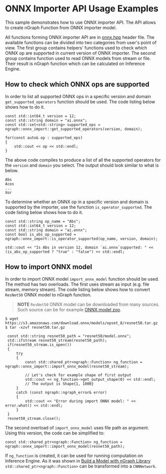 # ONNX Importer API Usage Examples

This sample demonstrates how to use ONNX importer API.
The API allows to create nGraph Function from ONNX importer model.

All functions forming ONNX importer API are in [onnx.hpp][onnx_header] header file.
The available functions can be divided into two categories from user's point of view.
The first group contains helpers' functions used to check which ONNX op are supported in current version of ONNX importer.
The second group contains function used to read ONNX models from stream or file. Their result is nGraph function which can be calculated on Inference Engine.

## How to check which ONNX ops are supported

In order to list all supported ONNX ops in a specific version and domain `get_supported_operators` function should be used.
The code listing below shows how to do it.
```
const std::int64_t version = 12;
const std::string domain = "ai.onnx";
const std::set<std::string> supported_ops = ngraph::onnx_import::get_supported_operators(version, domain);

for(const auto& op : supported_ops)
{
    std::cout << op << std::endl;
}
```
The above code compiles to produce a list of all the supported operators for the `version` and `domain` you select. The output should look similar to what is below.
```
Abs
Acos
...
Xor
```

To determine whether an ONNX op in a specific version and domain is supported by the importer, use the function `is_operator_supported`.
The code listing below shows how to do it.
```
const std::string op_name = "Abs";
const std::int64_t version = 12;
const std::string domain = "ai.onnx";
const bool is_abs_op_supported = ngraph::onnx_import::is_operator_supported(op_name, version, domain);

std::cout << "Is Abs in version 12, domain `ai.onnx`supported: " << (is_abs_op_supported ? "true" : "false") << std::endl;
```

## How to import ONNX model
In order to import ONNX model `import_onnx_model` function should be used.
The method has two overloads.
The first uses stream as input (e.g. file stream, memory stream).
The code listing below shows how to convert `ResNet50` ONNX model to nGraph function.

> **NOTE** `ResNet50` ONNX model can be downloaded from many sources. Such source can be for example [ONNX model zoo][onnx_model_zoo].
```
$ wget https://s3.amazonaws.com/download.onnx/models/opset_8/resnet50.tar.gz
$ tar -xzvf resnet50.tar.gz
```

```
 const std::string resnet50_path = "resnet50/model.onnx";
 std::ifstream resnet50_stream(resnet50_path);
 if(resnet50_stream.is_open())
 {
     try
     {
         const std::shared_ptr<ngraph::Function> ng_function = ngraph::onnx_import::import_onnx_model(resnet50_stream);

         // Let's check for example shape of first output
         std::cout << ng_function->get_output_shape(0) << std::endl;
         // The output is Shape{1, 1000}
     }
     catch (const ngraph::ngraph_error& error)
     {
         std::cout << "Error during import ONNX model: " << error.what() << std::endl;
     }
 }
 resnet50_stream.close();
```

The second overload of `import_onnx_model` uses file path as argument.
Using this version, the code can be simplified to:
```
const std::shared_ptr<ngraph::Function> ng_function = ngraph::onnx_import::import_onnx_model(resnet50_path);
```

If `ng_function` is created, it can be used for running computation on Inference Engine.
As it was shown in [Build a Model with nGraph Library][build_ngraph] `std::shared_ptr<ngraph::Function>` can be transformed into a `CNNNetwork`.

[onnx_header]: https://github.com/NervanaSystems/ngraph/blob/master/src/ngraph/frontend/onnx_import/onnx.hpp
[onnx_model_zoo]: https://github.com/onnx/models
[build_ngraph]: https://docs.openvinotoolkit.org/latest/_docs_IE_DG_nGraphTutorial.html